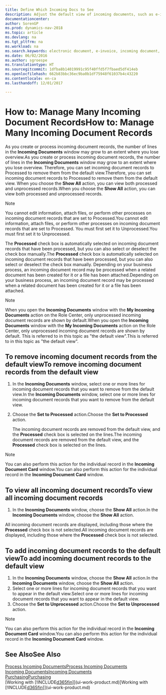 ```yaml
---
title: Define Which Incoming Docs to See
description: Adjust the default view of incoming documents, such as e-invoices, to improve your overview of processed and unprocessed records.
documentationcenter: 
author: SorenGP
ms.prod: dynamics-nav-2018
ms.topic: article
ms.devlang: na
ms.tgt_pltfrm: na
ms.workload: na
ms.search.keywords: electronic document, e-invoice, incoming document, OCR, ecommerce, document exchange, import invoice
ms.date: 06/02/2016
ms.author: sgroespe
ms.translationtype: HT
ms.sourcegitcommit: 1dfba8b14019991c95f40ffd5f7fbaed5df414eb
ms.openlocfilehash: 662b83bbc36ec9ba0b1df75948f61037b4c43220
ms.contentlocale: en-ca
ms.lasthandoff: 12/01/2017

---
```

# <a name="how-to-manage-many-incoming-document-records"></a><span data-ttu-id="c3dd5-103">How to: Manage Many Incoming Document Records</span><span class="sxs-lookup"><span data-stu-id="c3dd5-103">How to: Manage Many Incoming Document Records</span></span>
<span data-ttu-id="c3dd5-104">As you create or process incoming document records, the number of lines in the **Incoming Documents** window may grow to an extent where you lose overview.</span><span class="sxs-lookup"><span data-stu-id="c3dd5-104">As you create or process incoming document records, the number of lines in the **Incoming Documents** window may grow to an extent where you lose overview.</span></span> <span data-ttu-id="c3dd5-105">Therefore, you can set incoming document records to Processed to remove them from the default view.</span><span class="sxs-lookup"><span data-stu-id="c3dd5-105">Therefore, you can set incoming document records to Processed to remove them from the default view.</span></span> <span data-ttu-id="c3dd5-106">When you choose the **Show All** action, you can view both processed and unprocessed records.</span><span class="sxs-lookup"><span data-stu-id="c3dd5-106">When you choose the **Show All** action, you can view both processed and unprocessed records.</span></span>

> [!NOTE]  
>   <span data-ttu-id="c3dd5-107">You cannot edit information, attach files, or perform other processes on incoming document records that are set to Processed.</span><span class="sxs-lookup"><span data-stu-id="c3dd5-107">You cannot edit information, attach files, or perform other processes on incoming document records that are set to Processed.</span></span> <span data-ttu-id="c3dd5-108">You must first set it to Unprocessed.</span><span class="sxs-lookup"><span data-stu-id="c3dd5-108">You must first set it to Unprocessed.</span></span>

<span data-ttu-id="c3dd5-109">The **Processed** check box is automatically selected on incoming document records that have been processed, but you can also select or deselect the check box manually.</span><span class="sxs-lookup"><span data-stu-id="c3dd5-109">The **Processed** check box is automatically selected on incoming document records that have been processed, but you can also select or deselect the check box manually.</span></span> <span data-ttu-id="c3dd5-110">Depending on your business process, an incoming document record may be processed when a related document has been created for it or a file has been attached.</span><span class="sxs-lookup"><span data-stu-id="c3dd5-110">Depending on your business process, an incoming document record may be processed when a related document has been created for it or a file has been attached.</span></span>

> [!NOTE]  
>   <span data-ttu-id="c3dd5-111">When you open the **Incoming Documents** window with the **My Incoming Documents** action on the Role Center, only unprocessed incoming document records are shown by default.</span><span class="sxs-lookup"><span data-stu-id="c3dd5-111">When you open the **Incoming Documents** window with the **My Incoming Documents** action on the Role Center, only unprocessed incoming document records are shown by default.</span></span> <span data-ttu-id="c3dd5-112">This is referred to in this topic as "the default view".</span><span class="sxs-lookup"><span data-stu-id="c3dd5-112">This is referred to in this topic as "the default view".</span></span>

## <a name="to-remove-incoming-document-records-from-the-default-view"></a><span data-ttu-id="c3dd5-113">To remove incoming document records from the default view</span><span class="sxs-lookup"><span data-stu-id="c3dd5-113">To remove incoming document records from the default view</span></span>
1. <span data-ttu-id="c3dd5-114">In the **Incoming Documents** window, select one or more lines for incoming document records that you want to remove from the default view.</span><span class="sxs-lookup"><span data-stu-id="c3dd5-114">In the **Incoming Documents** window, select one or more lines for incoming document records that you want to remove from the default view.</span></span>
2. <span data-ttu-id="c3dd5-115">Choose the **Set to Processed** action.</span><span class="sxs-lookup"><span data-stu-id="c3dd5-115">Choose the **Set to Processed** action.</span></span>

    <span data-ttu-id="c3dd5-116">The incoming document records are removed from the default view, and the **Processed** check box is selected on the lines.</span><span class="sxs-lookup"><span data-stu-id="c3dd5-116">The incoming document records are removed from the default view, and the **Processed** check box is selected on the lines.</span></span>

> [!NOTE]  
>   <span data-ttu-id="c3dd5-117">You can also perform this action for the individual record in the **Incoming Document Card** window.</span><span class="sxs-lookup"><span data-stu-id="c3dd5-117">You can also perform this action for the individual record in the **Incoming Document Card** window.</span></span>

## <a name="to-view-all-incoming-document-records"></a><span data-ttu-id="c3dd5-118">To view all incoming document records</span><span class="sxs-lookup"><span data-stu-id="c3dd5-118">To view all incoming document records</span></span>
1. <span data-ttu-id="c3dd5-119">In the **Incoming Documents** window, choose the **Show All** action.</span><span class="sxs-lookup"><span data-stu-id="c3dd5-119">In the **Incoming Documents** window, choose the **Show All** action.</span></span>

<span data-ttu-id="c3dd5-120">All incoming document records are displayed, including those where the **Processed** check box is not selected.</span><span class="sxs-lookup"><span data-stu-id="c3dd5-120">All incoming document records are displayed, including those where the **Processed** check box is not selected.</span></span>

## <a name="to-add-incoming-document-records-to-the-default-view"></a><span data-ttu-id="c3dd5-121">To add incoming document records to the default view</span><span class="sxs-lookup"><span data-stu-id="c3dd5-121">To add incoming document records to the default view</span></span>
1. <span data-ttu-id="c3dd5-122">In the **Incoming Documents** window, choose the **Show All** action.</span><span class="sxs-lookup"><span data-stu-id="c3dd5-122">In the **Incoming Documents** window, choose the **Show All** action.</span></span>
2. <span data-ttu-id="c3dd5-123">Select one or more lines for incoming document records that you want to appear in the default view.</span><span class="sxs-lookup"><span data-stu-id="c3dd5-123">Select one or more lines for incoming document records that you want to appear in the default view.</span></span>
3. <span data-ttu-id="c3dd5-124">Choose the **Set to Unprocessed** action.</span><span class="sxs-lookup"><span data-stu-id="c3dd5-124">Choose the **Set to Unprocessed** action.</span></span>  

> [!NOTE]  
>   <span data-ttu-id="c3dd5-125">You can also perform this action for the individual record in the **Incoming Document Card** window.</span><span class="sxs-lookup"><span data-stu-id="c3dd5-125">You can also perform this action for the individual record in the **Incoming Document Card** window.</span></span>

## <a name="see-also"></a><span data-ttu-id="c3dd5-126">See Also</span><span class="sxs-lookup"><span data-stu-id="c3dd5-126">See Also</span></span>
[<span data-ttu-id="c3dd5-127">Process Incoming Documents</span><span class="sxs-lookup"><span data-stu-id="c3dd5-127">Process Incoming Documents</span></span>](across-process-income-documents.md)  
[<span data-ttu-id="c3dd5-128">Incoming Documents</span><span class="sxs-lookup"><span data-stu-id="c3dd5-128">Incoming Documents</span></span>](across-income-documents.md)  
[<span data-ttu-id="c3dd5-129">Purchasing</span><span class="sxs-lookup"><span data-stu-id="c3dd5-129">Purchasing</span></span>](purchasing-manage-purchasing.md)  
<span data-ttu-id="c3dd5-130">[Working with [!INCLUDE[d365fin](includes/d365fin_md.md)]](ui-work-product.md)</span><span class="sxs-lookup"><span data-stu-id="c3dd5-130">[Working with [!INCLUDE[d365fin](includes/d365fin_md.md)]](ui-work-product.md)</span></span>

